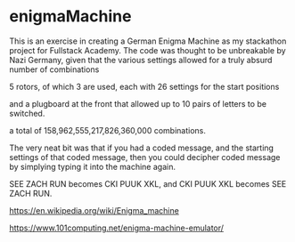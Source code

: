# enigmaMachine

This is an exercise in creating a German Enigma Machine as my stackathon project for Fullstack Academy. The code was thought to be unbreakable by Nazi Germany, given that the various settings allowed for a truly absurd number of combinations

5 rotors, of which 3 are used, each with 26 settings for the start positions

and a plugboard at the front that allowed up to 10 pairs of letters to be switched.

a total of 158,962,555,217,826,360,000 combinations.

The very neat bit was that if you had a coded message, and the starting settings of that coded message, then you could decipher coded message by simplying typing it into the machine again.

SEE ZACH RUN becomes CKI PUUK XKL, and
CKI PUUK XKL becomes SEE ZACH RUN.

https://en.wikipedia.org/wiki/Enigma_machine

https://www.101computing.net/enigma-machine-emulator/

